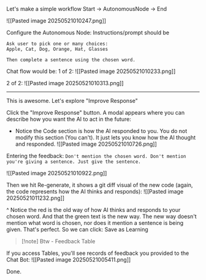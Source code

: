 Let's make a simple workflow
Start -> AutonomousNode -> End

![[Pasted image 20250521010247.png]]

Configure the Autonomous Node:
Instructions/prompt should be 
```
Ask user to pick one or many choices:
Apple, Cat, Dog, Orange, Hat, Glasses

Then complete a sentence using the chosen word.
```

Chat flow would be:
1 of 2:
![[Pasted image 20250521010233.png]]

2 of 2:
![[Pasted image 20250521010313.png]]

---

This is awesome. Let's explore "Improve Response"

Click the "Improve Response" button. A modal appears where you can describe how you want the AI to act in the future:
- Notice the Code section is how the AI responded to you. You do not modify this section (You can't). It just lets you know how the AI thought and responded.
![[Pasted image 20250521010726.png]]

Entering the feedback: `Don't mention the chosen word. Don't mention you're giving a sentence. Just give the sentence.`

![[Pasted image 20250521010922.png]]

Then we hit Re-generate, it shows a git diff visual of the new code (again, the code represents how the AI thinks and responds):
![[Pasted image 20250521011232.png]]

^ Notice the red is the old way of how AI thinks and responds to your chosen word. And that the green text is the new way. The new way doesn't mention what word is chosen, nor does it mention a sentence is being given. That's perfect. So we can click: Save as Learning

>[!note] Btw - Feedback Table
>
If you access Tables, you'll see records of feedback you provided to the Chat Bot:
![[Pasted image 20250521005411.png]]

Done.